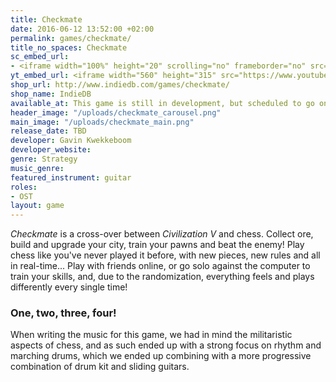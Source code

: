 ```yaml
---
title: Checkmate
date: 2016-06-12 13:52:00 +02:00
permalink: games/checkmate/
title_no_spaces: Checkmate
sc_embed_url:
- <iframe width="100%" height="20" scrolling="no" frameborder="no" src="https://w.soundcloud.com/player/?url=https%3A//api.soundcloud.com/tracks/268729949%3Fsecret_token%3Ds-3Pky5&amp;color=ff5500&amp;inverse=false&amp;auto_play=false&amp;show_user=false"></iframe>
yt_embed_url: <iframe width="560" height="315" src="https://www.youtube.com/embed/uSOE49Hwg4w" frameborder="0" allowfullscreen></iframe>
shop_url: http://www.indiedb.com/games/checkmate/
shop_name: IndieDB
available_at: This game is still in development, but scheduled to go on Steam Greenlight before long. In the meantime, check out the trailer below or head on over to
header_image: "/uploads/checkmate_carousel.png"
main_image: "/uploads/checkmate_main.png"
release_date: TBD
developer: Gavin Kwekkeboom
developer_website:
genre: Strategy
music_genre:
featured_instrument: guitar
roles:
- OST
layout: game
---
```


*Checkmate* is a cross-over between *Civilization V* and chess. Collect ore, build and upgrade your city, train your pawns and beat the enemy! Play chess like you've never played it before, with new pieces, new rules and all in real-time... Play with friends online, or go solo against the computer to train your skills, and, due to the randomization, everything feels and plays differently every single time!

### One, two, three, four!
When writing the music for this game, we had in mind the militaristic aspects of chess, and as such ended up with a strong focus on rhythm and marching drums, which we ended up combining with a more progressive combination of drum kit and sliding guitars.
